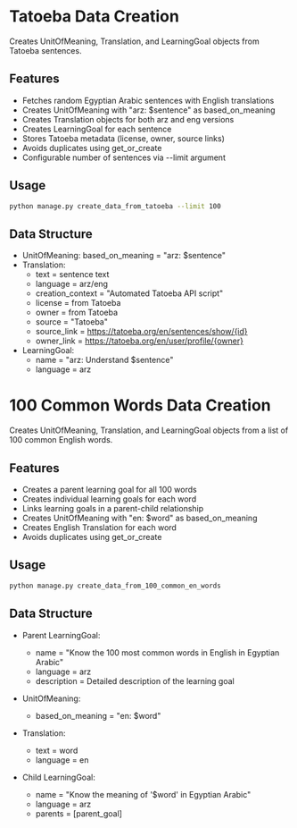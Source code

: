 # Tatoeba Data Creation

Creates UnitOfMeaning, Translation, and LearningGoal objects from Tatoeba sentences.

## Features
- Fetches random Egyptian Arabic sentences with English translations
- Creates UnitOfMeaning with "arz: $sentence" as based_on_meaning
- Creates Translation objects for both arz and eng versions
- Creates LearningGoal for each sentence
- Stores Tatoeba metadata (license, owner, source links)
- Avoids duplicates using get_or_create
- Configurable number of sentences via --limit argument

## Usage
```bash
python manage.py create_data_from_tatoeba --limit 100
```

## Data Structure
- UnitOfMeaning: based_on_meaning = "arz: $sentence"
- Translation: 
  - text = sentence text
  - language = arz/eng
  - creation_context = "Automated Tatoeba API script"
  - license = from Tatoeba
  - owner = from Tatoeba
  - source = "Tatoeba"
  - source_link = https://tatoeba.org/en/sentences/show/{id}
  - owner_link = https://tatoeba.org/en/user/profile/{owner}
- LearningGoal:
  - name = "arz: Understand $sentence"
  - language = arz

# 100 Common Words Data Creation

Creates UnitOfMeaning, Translation, and LearningGoal objects from a list of 100 common English words.

## Features
- Creates a parent learning goal for all 100 words
- Creates individual learning goals for each word
- Links learning goals in a parent-child relationship
- Creates UnitOfMeaning with "en: $word" as based_on_meaning
- Creates English Translation for each word
- Avoids duplicates using get_or_create

## Usage
```bash
python manage.py create_data_from_100_common_en_words
```

## Data Structure
- Parent LearningGoal:
  - name = "Know the 100 most common words in English in Egyptian Arabic"
  - language = arz
  - description = Detailed description of the learning goal

- UnitOfMeaning:
  - based_on_meaning = "en: $word"

- Translation:
  - text = word
  - language = en

- Child LearningGoal:
  - name = "Know the meaning of '$word' in Egyptian Arabic"
  - language = arz
  - parents = [parent_goal]
